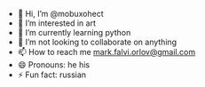 - 👋 Hi, I’m @mobuxohect
- 👀 I’m interested in art 
- 🌱 I’m currently learning python
- 💞️ I’m not looking to collaborate on anything
- 📫 How to reach me mark.falvi.orlov@gmail.com
- 😄 Pronouns: he his
- ⚡ Fun fact: russian

<!---
mobuxohect/mobuxohect is a ✨ special ✨ repository because its `README.md` (this file) appears on your GitHub profile.
You can click the Preview link to take a look at your changes.
--->

